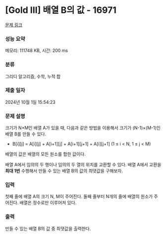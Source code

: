 # [Gold III] 배열 B의 값 - 16971 

[문제 링크](https://www.acmicpc.net/problem/16971) 

### 성능 요약

메모리: 111748 KB, 시간: 200 ms

### 분류

그리디 알고리즘, 수학, 누적 합

### 제출 일자

2024년 10월 1일 15:54:23

### 문제 설명

<p>크기가 N×M인 배열 A가 있을 때, 다음과 같은 방법을 이용해서 크기가 (N-1)×(M-1)인 배열 B를 만들 수 있다.</p>

<ul>
	<li>B[i][j] = A[i][j] + A[i+1][j] + A[i+1][j+1] + A[i][j+1] (1 ≤ i < N, 1 ≤ j < M)</li>
</ul>

<p>배열의 값은 배열의 모든 원소를 합한 값이다.</p>

<p>배열 A에서 임의의 두 행이나 임의의 두 열의 위치를 교환할 수 있다. 배열 A에서 교환을 <strong>최대 1번</strong> 수행해서 만들 수 있는 배열 B의 값의 최댓값을 구해보자.</p>

### 입력 

 <p>첫째 줄에 배열 A의 크기 N, M이 주어진다. 둘째 줄부터 N개의 줄에 배열의 원소가 주어진다. 배열은 정수로만 이루어져 있다.</p>

### 출력 

 <p>만들 수 있는 배열 B의 값 중 최댓값을 출력한다.</p>

